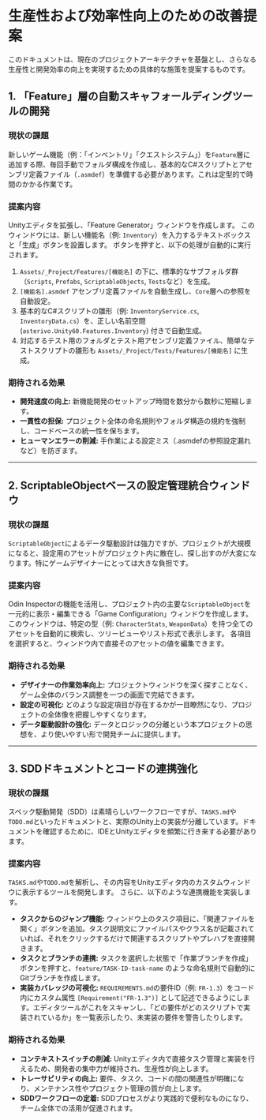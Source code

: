 # 生産性および効率性向上のための改善提案

このドキュメントは、現在のプロジェクトアーキテクチャを基盤とし、さらなる生産性と開発効率の向上を実現するための具体的な施策を提案するものです。

## 1. 「Feature」層の自動スキャフォールディングツールの開発

### 現状の課題
新しいゲーム機能（例：「インベントリ」「クエストシステム」）を`Feature`層に追加する際、毎回手動でフォルダ構成を作成し、基本的なC#スクリプトとアセンブリ定義ファイル（`.asmdef`）を準備する必要があります。これは定型的で時間のかかる作業です。

### 提案内容
Unityエディタを拡張し、「Feature Generator」ウィンドウを作成します。
このウィンドウには、新しい機能名（例: `Inventory`）を入力するテキストボックスと「生成」ボタンを設置します。
ボタンを押すと、以下の処理が自動的に実行されます。

1.  `Assets/_Project/Features/[機能名]` の下に、標準的なサブフォルダ群（`Scripts`, `Prefabs`, `ScriptableObjects`, `Tests`など）を生成。
2.  `[機能名].asmdef` アセンブリ定義ファイルを自動生成し、`Core`層への参照を自動設定。
3.  基本的なC#スクリプトの雛形（例: `InventoryService.cs`, `InventoryData.cs`）を、正しい名前空間 (`asterivo.Unity60.Features.Inventory`) 付きで自動生成。
4.  対応するテスト用のフォルダとテスト用アセンブリ定義ファイル、簡単なテストスクリプトの雛形も `Assets/_Project/Tests/Features/[機能名]` に生成。

### 期待される効果
*   **開発速度の向上:** 新機能開発のセットアップ時間を数分から数秒に短縮します。
*   **一貫性の担保:** プロジェクト全体の命名規則やフォルダ構造の規約を強制し、コードベースの統一性を保ちます。
*   **ヒューマンエラーの削減:** 手作業による設定ミス（.asmdefの参照設定漏れなど）を防ぎます。

---

## 2. ScriptableObjectベースの設定管理統合ウィンドウ

### 現状の課題
`ScriptableObject`によるデータ駆動設計は強力ですが、プロジェクトが大規模になると、設定用のアセットがプロジェクト内に散在し、探し出すのが大変になります。特にゲームデザイナーにとっては大きな負担です。

### 提案内容
Odin Inspectorの機能を活用し、プロジェクト内の主要な`ScriptableObject`を一元的に表示・編集できる「Game Configuration」ウィンドウを作成します。
このウィンドウは、特定の型（例: `CharacterStats`, `WeaponData`）を持つ全てのアセットを自動的に検索し、ツリービューやリスト形式で表示します。
各項目を選択すると、ウィンドウ内で直接そのアセットの値を編集できます。

### 期待される効果
*   **デザイナーの作業効率向上:** プロジェクトウィンドウを深く探すことなく、ゲーム全体のバランス調整を一つの画面で完結できます。
*   **設定の可視化:** どのような設定項目が存在するかが一目瞭然になり、プロジェクトの全体像を把握しやすくなります。
*   **データ駆動設計の強化:** データとロジックの分離という本プロジェクトの思想を、より使いやすい形で開発チームに提供します。

---

## 3. SDDドキュメントとコードの連携強化

### 現状の課題
スペック駆動開発（SDD）は素晴らしいワークフローですが、`TASKS.md`や`TODO.md`といったドキュメントと、実際のUnity上の実装が分離しています。ドキュメントを確認するために、IDEとUnityエディタを頻繁に行き来する必要があります。

### 提案内容
`TASKS.md`や`TODO.md`を解析し、その内容をUnityエディタ内のカスタムウィンドウに表示するツールを開発します。
さらに、以下のような連携機能を実装します。

*   **タスクからのジャンプ機能:** ウィンドウ上のタスク項目に、「関連ファイルを開く」ボタンを追加。タスク説明文にファイルパスやクラス名が記載されていれば、それをクリックするだけで関連するスクリプトやプレハブを直接開きます。
*   **タスクとブランチの連携:** タスクを選択した状態で「作業ブランチを作成」ボタンを押すと、`feature/TASK-ID-task-name` のような命名規則で自動的にGitブランチを作成します。
*   **実装カバレッジの可視化:** `REQUIREMENTS.md`の要件ID（例: `FR-1.3`）をコード内にカスタム属性 `[Requirement("FR-1.3")]` として記述できるようにします。エディタツールがこれをスキャンし、「どの要件がどのスクリプトで実装されているか」を一覧表示したり、未実装の要件を警告したりします。

### 期待される効果
*   **コンテキストスイッチの削減:** Unityエディタ内で直接タスク管理と実装を行えるため、開発者の集中力が維持され、生産性が向上します。
*   **トレーサビリティの向上:** 要件、タスク、コードの間の関連性が明確になり、メンテナンス性やプロジェクト管理の質が向上します。
*   **SDDワークフローの定着:** SDDプロセスがより実践的で便利なものになり、チーム全体での活用が促進されます。

